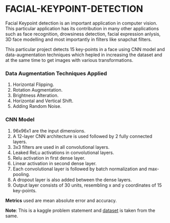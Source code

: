 # FACIAL-KEYPOINT-DETECTION
Facial Keypoint detection is an important application in computer vision. This particular application has its contribution in many other applications such as face recognition, drowsiness detection, facial expression anlysis, 3D face modelling and most importantly in filters like snapchat filters.

This particular project detects 15 key-points in a face using CNN model and data-augmentation techniques which hepled in increasing the dataset and at the same time to get images with various transformations.

### **Data Augmentation Techniques Applied**
1. Horizontal Flipping.
2. Rotation Augmentation.
3. Brightness Alteration.
4. Horizontal and Vertical Shift.
5. Adding Random Noise.

### **CNN Model**
1. 96x96x1 are the input dimensions.
2. A 12-layer CNN architecture is used followed by 2 fully connected layers.
3. 3x3 filters are used in all convolutional layers.
4. Leaked ReLu activations in convolutional layers.
5. Relu activation in first dense layer.
6. Linear activation in second dense layer.
7. Each convolutional layer is followed by batch normalization and max-pooling.
8. A dropout layer is also added between the dense layers.
9. Output layer consists of 30 units, resembling x and y coordinates of 15 key-points.

**Metrics** used are mean absolute error and accuracy.

**Note**: This is a kaggle problem statement and [dataset](https://www.kaggle.com/c/facial-keypoints-detection/data) is taken from the same.

